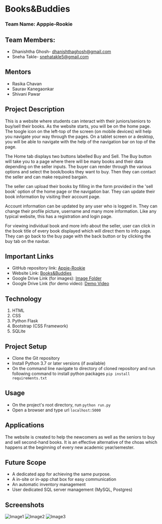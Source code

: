 # Books&Buddies

### Team Name: Apppie-Rookie

## Team Members:

* Dhanishtha Ghosh- dhanishthaghosh@gmail.com
* Sneha Takle- snehatakle5@gmail.com 

## Mentors

* Rasika Chavan
* Saurav Kanegaonkar
* Shivani Pawar

## Project Description

This is a website where students can interact with their juniors/seniors to buy/sell their books. 
As the website starts, you will be on the home page. The toogle icon on the left-top of the screen (on mobile devices) will help you navigate your way through the pages. On a tablet screen or a desktop, you will be able to navigate with the help of the navigation bar on top of the page. 

The Home tab displays two buttons labelled Buy and Sell. The Buy button will take you to a page where there will be many books and their data depending on the seller inputs. The buyer can render through the various options and select the book/books they want to buy. Then they can contact the seller and can make required bargain. 

The seller can upload their books by filling in the form provided in the 'sell book' option of the home page or the navigation bar. They can update their book information by visiting their account page.

Account information can be updated by any user who is logged in. They can change their profile picture, username and many more information. Like any typical website, this has a registration and login page. 

For viewing individual book and more info about the seller, user can click in the book title of every book displayed which will direct them to info page. They can go back to the buy page with the back button or by clicking the buy tab on the navbar. 

## Important Links

* GitHub repository link: [Appie-Rookie](https://github.com/dhanishthaghosh/Appie-Rookie)
* Website Link: [Books&Buddies](https://booksbuddies.herokuapp.com/)
* Google Drive Link (for images): [Image Folder](https://drive.google.com/drive/folders/11g9W9YESkWTGAGYSja0D9Ah99kD78lUT?usp=sharing)  
* Google Drive Link (for demo video): [Demo Video](https://drive.google.com/file/d/1o7sg3xYAyfUsUcslwR5uwwWlfkIsG7C8/view?usp=sharing) 

## Technology 

1. HTML
2. CSS
3. Python Flask 
4. Bootstrap (CSS Framework)
5. SQLite 

## Project Setup

* Clone the Git repository
* Install Python 3.7 or later versions (if available)
* On the command line navigate to directory of cloned repository and run following command to install python packages `pip install requirements.txt`

## Usage

* On the project's root directory, run `python run.py`
* Open a browser and type url `localhost:5000`

## Applications

The website is created to help the newcomers as well as the seniors to buy and sell second-hand books. It is an effective alternative of the choas which happens at the beginning of every new academic year/semester. 

## Future Scope

* A dedicated app for achieving the same purpose.
* A in-site or in-app chat box for easy communication
* An automatic inventory management
* User dedicated SQL server management (MySQL, Postgres)

## Screenshots

![Image1](https://drive.google.com/uc?export=view&id=1NH4nGgQaOvrzd4BOXXIXBz8AsFAzJhBV)
![Image2](https://drive.google.com/uc?export=view&id=1UiR_9oFGcj-AWdq44D5SSTN8Gwo_HYbI)
![Image3](https://drive.google.com/uc?export=view&id=1MPzJUbP0GT4RCvXLuWYppdir9OdXVnuh)
